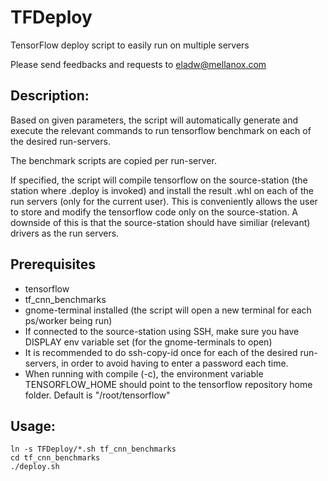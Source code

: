 # TFDeploy
TensorFlow deploy script to easily run on multiple servers

Please send feedbacks and requests to eladw@mellanox.com

## Description:
Based on given parameters, the script will automatically generate and execute the relevant commands to run tensorflow benchmark on each  of the desired run-servers.

The benchmark scripts are copied per run-server.

If specified, the script will compile tensorflow on the source-station (the station where .deploy is invoked) and install the result .whl on each of the run servers (only for the current user). This is conveniently allows the user to store and modify the tensorflow code only on the source-station. A downside of this is that the source-station should have similiar (relevant) drivers as the run servers.

## Prerequisites
* tensorflow 
* tf_cnn_benchmarks
* gnome-terminal installed (the script will open a new terminal for each ps/worker being run)
* If connected to the source-station using SSH, make sure you have DISPLAY env variable set (for the gnome-terminals to open)
* It is recommended to do ssh-copy-id once for each of the desired run-servers, in order to avoid having to enter a password each time.
* When running with compile (-c), the environment variable TENSORFLOW_HOME should point to the tensorflow repository home folder. Default is "/root/tensorflow"


## Usage:
```
ln -s TFDeploy/*.sh tf_cnn_benchmarks
cd tf_cnn_benchmarks
./deploy.sh
```

